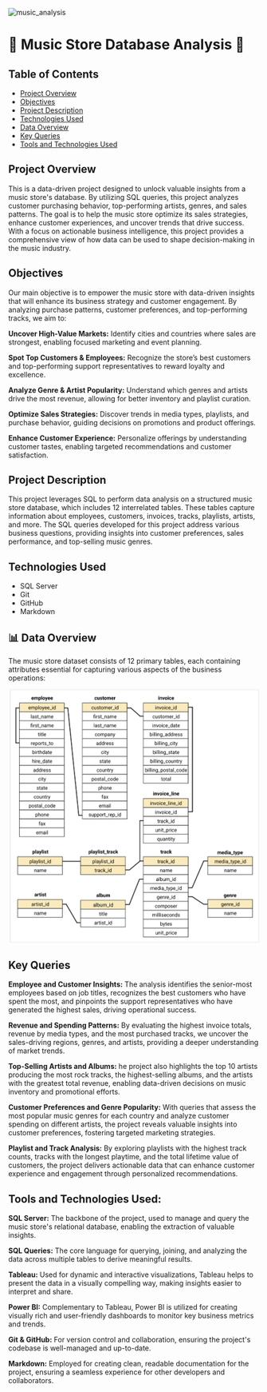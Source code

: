 ![music_analysis](music_analysis.jpg)

# 🎵 Music Store Database Analysis 🎵

## Table of Contents

- [Project Overview](#Project-Overview)
- [Objectives](#Objectives)
- [Project Description](#Project-Description)
- [Technologies Used](#Technologies-Used)
- [Data Overview](#📊-Data-Overview)
- [Key Queries](#Key-Queries)
- [Tools and Technologies Used](#Tools-and-Technologies-Used)
  
## Project Overview

This is a data-driven project designed to unlock valuable insights from a music store's database. By utilizing SQL queries, this project analyzes customer purchasing behavior, top-performing artists, genres, and sales patterns. The goal is to help the music store optimize its sales strategies, enhance customer experiences, and uncover trends that drive success. With a focus on actionable business intelligence, this project provides a comprehensive view of how data can be used to shape decision-making in the music industry.

## Objectives

Our main objective is to empower the music store with data-driven insights that will enhance its business strategy and customer engagement. By analyzing purchase patterns, customer preferences, and top-performing tracks, we aim to:


**Uncover High-Value Markets:** Identify cities and countries where sales are strongest, enabling focused marketing and event planning.

**Spot Top Customers & Employees:** Recognize the store’s best customers and top-performing support representatives to reward loyalty and excellence.

**Analyze Genre & Artist Popularity:** Understand which genres and artists drive the most revenue, allowing for better inventory and playlist curation.

**Optimize Sales Strategies:** Discover trends in media types, playlists, and purchase behavior, guiding decisions on promotions and product offerings.

**Enhance Customer Experience:** Personalize offerings by understanding customer tastes, enabling targeted recommendations and customer satisfaction.


## Project Description

This project leverages SQL to perform data analysis on a structured music store database, which includes 12 interrelated tables. These tables capture information about employees, customers, invoices, tracks, playlists, artists, and more. The SQL queries developed for this project address various business questions, providing insights into customer preferences, sales performance, and top-selling music genres.

## Technologies Used

- SQL Server
- Git
- GitHub
- Markdown

## 📊 Data Overview

The music store dataset consists of 12 primary tables, each containing attributes essential for capturing various aspects of the business operations:

![schema_diagram](schema_diagram.png)


## Key Queries

**Employee and Customer Insights:**
The analysis identifies the senior-most employees based on job titles, recognizes the best customers who have spent the most, and pinpoints the support representatives who have generated the highest sales, driving operational success.

**Revenue and Spending Patterns:**
By evaluating the highest invoice totals, revenue by media types, and the most purchased tracks, we uncover the sales-driving regions, genres, and artists, providing a deeper understanding of market trends.

**Top-Selling Artists and Albums:**
he project also highlights the top 10 artists producing the most rock tracks, the highest-selling albums, and the artists with the greatest total revenue, enabling data-driven decisions on music inventory and promotional efforts.

**Customer Preferences and Genre Popularity:**
 With queries that assess the most popular music genres for each country and analyze customer spending on different artists, the project reveals valuable insights into customer preferences, fostering targeted marketing strategies.

**Playlist and Track Analysis:**
By exploring playlists with the highest track counts, tracks with the longest playtime, and the total lifetime value of customers, the project delivers actionable data that can enhance customer experience and engagement through personalized recommendations.

## Tools and Technologies Used:

**SQL Server:** The backbone of the project, used to manage and query the music store's relational database, enabling the extraction of valuable insights.

**SQL Queries:** The core language for querying, joining, and analyzing the data across multiple tables to derive meaningful results.

**Tableau:** Used for dynamic and interactive visualizations, Tableau helps to present the data in a visually compelling way, making insights easier to interpret and share.

**Power BI:** Complementary to Tableau, Power BI is utilized for creating visually rich and user-friendly dashboards to monitor key business metrics and trends.

**Git & GitHub:** For version control and collaboration, ensuring the project's codebase is well-managed and up-to-date.

**Markdown:** Employed for creating clean, readable documentation for the project, ensuring a seamless experience for other developers and collaborators.
